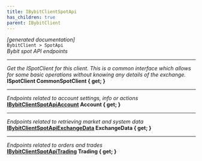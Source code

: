 ```yaml
---
title: IBybitClientSpotApi
has_children: true
parent: IBybitClient
---
```

*[generated documentation]*  
`BybitClient > SpotApi`  
*Bybit spot API endpoints*
  
***
*Get the ISpotClient for this client. This is a common interface which allows for some basic operations without knowing any details of the exchange.*  
**ISpotClient CommonSpotClient { get; }**  
***
*Endpoints related to account settings, info or actions*  
**[IBybitClientSpotApiAccount](IBybitClientSpotApiAccount.html) Account { get; }**  
***
*Endpoints related to retrieving market and system data*  
**[IBybitClientSpotApiExchangeData](IBybitClientSpotApiExchangeData.html) ExchangeData { get; }**  
***
*Endpoints related to orders and trades*  
**[IBybitClientSpotApiTrading](IBybitClientSpotApiTrading.html) Trading { get; }**  
